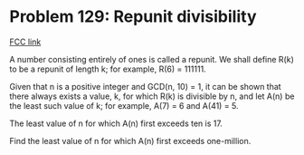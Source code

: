 # Problem 129: Repunit divisibility

[FCC link](https://www.freecodecamp.org/learn/coding-interview-prep/project-euler/problem-129-repunit-divisibility)

A number consisting entirely of ones is called a repunit. We shall define R(k)
to be a repunit of length k; for example, R(6) = 111111.

Given that n is a positive integer and GCD(n, 10) = 1, it can be shown that
there always exists a value, k, for which R(k) is divisible by n, and let A(n)
be the least such value of k; for example, A(7) = 6 and A(41) = 5.

The least value of n for which A(n) first exceeds ten is 17.

Find the least value of n for which A(n) first exceeds one-million.
